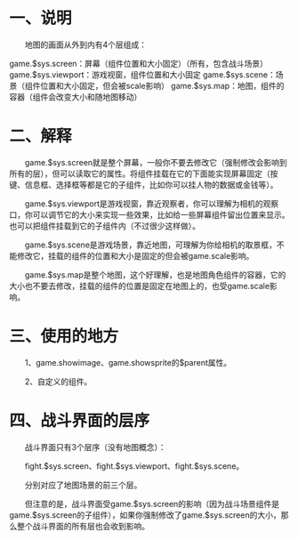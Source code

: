 # 一、说明

&emsp;&emsp;地图的画面从外到内有4个层组成：

game.\$sys.screen：屏幕（组件位置和大小固定）（所有，包含战斗场景）
game.\$sys.viewport：游戏视窗，组件位置和大小固定
game.\$sys.scene：场景（组件位置和大小固定，但会被scale影响）
game.\$sys.map：地图，组件的容器（组件会改变大小和随地图移动）

# 二、解释

&emsp;&emsp;game.\$sys.screen就是整个屏幕，一般你不要去修改它（强制修改会影响到所有的层），但可以读取它的属性。将组件挂载在它的下面能实现屏幕固定（按键、信息框、选择框等都是它的子组件，比如你可以挂人物的数据或金钱等）。

&emsp;&emsp;game.\$sys.viewport是游戏视窗，靠近观察者，你可以理解为相机的观察口，你可以调节它的大小来实现一些效果，比如给一些屏幕组件留出位置来显示。也可以把组件挂载到它的子组件内（不过很少这样做）。

&emsp;&emsp;game.\$sys.scene是游戏场景，靠近地图，可理解为你给相机的取景框，不能修改它，挂载的组件的位置和大小是固定的但会被game.scale影响。

&emsp;&emsp;game.\$sys.map是整个地图，这个好理解，也是地图角色组件的容器，它的大小也不要去修改，挂载的组件的位置是固定在地图上的，也受game.scale影响。

# 三、使用的地方

&emsp;&emsp;1、game.showimage、game.showsprite的\$parent属性。

&emsp;&emsp;2、自定义的组件。

# 四、战斗界面的层序

&emsp;&emsp;战斗界面只有3个层序（没有地图概念）：

&emsp;&emsp;fight.\$sys.screen、fight.\$sys.viewport、fight.\$sys.scene。

&emsp;&emsp;分别对应了地图场景的前三个层。

&emsp;&emsp;但注意的是，战斗界面受game.\$sys.screen的影响（因为战斗场景组件是game.\$sys.screen的子组件），如果你强制修改了game.\$sys.screen的大小，那么整个战斗界面的所有层也会收到影响。
